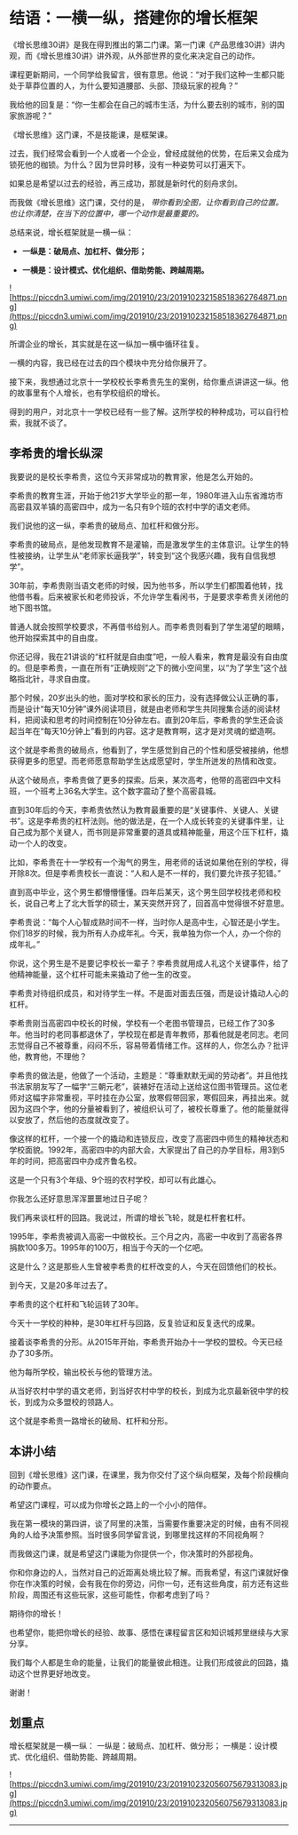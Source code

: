# 结语：一横一纵，搭建你的增长框架

《增长思维30讲》是我在得到推出的第二门课。第一门课《产品思维30讲》讲内观，而《增长思维30讲》讲外观，从外部世界的变化来决定自己的动作。

课程更新期间，一个同学给我留言，很有意思。他说：“对于我们这种一生都只能处于草莽位置的人，为什么要知道腰部、头部、顶级玩家的视角？”

我给他的回复是：“你一生都会在自己的城市生活，为什么要去别的城市，别的国家旅游呢？”

《增长思维》这门课，不是技能课，是框架课。

过去，我们经常会看到一个人或者一个企业，曾经成就他的优势，在后来又会成为锁死他的枷锁。为什么？因为世异时移，没有一种姿势可以打遍天下。

如果总是希望以过去的经验，再三成功，那就是新时代的刻舟求剑。

而我做《增长思维》这门课，交付的是， *带你看到全图，让你看到自己的位置。也让你清楚，在当下的位置中，哪一个动作是最重要的。*

总结来说，增长框架就是一横一纵：

* **一纵是：破局点、加杠杆、做分形；** 

* **一横是：设计模式、优化组织、借助势能、跨越周期。** 

![https://piccdn3.umiwi.com/img/201910/23/201910232158518362764871.png](https://piccdn3.umiwi.com/img/201910/23/201910232158518362764871.png)

所谓企业的增长，其实就是在这一纵加一横中循环往复。

一横的内容，我已经在过去的四个模块中充分给你展开了。

接下来，我想通过北京十一学校校长李希贵先生的案例，给你重点讲讲这一纵。他的故事里有个人增长，也有学校组织的增长。

得到的用户，对北京十一学校已经有一些了解。这所学校的种种成功，可以自行检索，我就不谈了。

## 李希贵的增长纵深

我要说的是校长李希贵，这位今天非常成功的教育家，他是怎么开始的。

李希贵的教育生涯，开始于他21岁大学毕业的那一年，1980年进入山东省潍坊市高密县双羊镇的高密四中，成为一名只有9个班的农村中学的语文老师。

我们说他的这一纵，李希贵的破局点、加杠杆和做分形。

李希贵的破局点，是他发现教育不是灌输，而是激发学生的主体意识。让学生的特性被接纳，让学生从“老师家长逼我学”，转变到“这个我感兴趣，我有自信我想学”。

30年前，李希贵刚当语文老师的时候，因为他书多，所以学生们都围着他转，找他借书看。后来被家长和老师投诉，不允许学生看闲书，于是要求李希贵关闭他的地下图书馆。

普通人就会按照学校要求，不再借书给别人。而李希贵则看到了学生渴望的眼睛，他开始探索其中的自由度。

你还记得，我在21讲谈的“杠杆就是自由度”吧，一般人看来，教育是最没有自由度的。但是李希贵，一直在所有“正确规则”之下的微小空间里，以“为了学生”这个战略指北针，寻求自由度。

那个时候，20岁出头的他，面对学校和家长的压力，没有选择做公认正确的事，而是设计“每天10分钟”课外阅读项目，就是由老师和学生共同搜集合适的阅读材料，把阅读和思考的时间控制在10分钟左右。直到20年后，李希贵的学生还会谈起当年在“每天10分钟上”看到的内容。这才是教育啊，这才是对灵魂的塑造啊。

这个就是李希贵的破局点，他看到了，学生感觉到自己的个性和感受被接纳，他想获得更多的愿望。而老师愿意帮助学生达成愿望时，学生所迸发的热情和改变。

从这个破局点，李希贵做了更多的探索。后来，某次高考，他带的高密四中文科班，一个班考上36名大学生。这个数字震动了整个高密县城。

直到30年后的今天，李希贵依然认为教育最重要的是“关键事件、关键人、关键书”。这是李希贵的杠杆法则。他的做法是，在一个人成长转变的关键事件里，让自己成为那个关键人，而书则是非常重要的道具或精神能量，用这个压下杠杆，撬动一个人的改变。

比如，李希贵在十一学校有一个淘气的男生，用老师的话说如果他在别的学校，得开除8次。但是李希贵校长一直说：“人和人是不一样的，我们要允许孩子犯错。”

直到高中毕业，这个男生都懵懵懂懂。四年后某天，这个男生回学校找老师和校长，说自己考上了北大哲学的硕士，某天突然开窍了，回首高中觉得很不好意思。

李希贵说：“每个人心智成熟时间不一样，当时你人是高中生，心智还是小学生。你们18岁的时候，我为所有人办成年礼。今天，我单独为你一个人，办一个你的成年礼。”

你说，这个男生是不是要记李校长一辈子？李希贵就用成人礼这个关键事件，给了他精神能量，这个杠杆可能未来撬动了他一生的改变。

李希贵对待组织成员，和对待学生一样。不是面对面去压强，而是设计撬动人心的杠杆。

李希贵刚当高密四中校长的时候，学校有一个老图书管理员，已经工作了30多年。他当时的老同事都退休了，学校现在都是青年教师，那看他就是老同志。老同志觉得自己不被尊重，闷闷不乐，容易带着情绪工作。这样的人，你怎么办？批评他，教育他，不理他？

李希贵的做法是，他做了一个活动，主题是：“尊重默默无闻的劳动者”。并且他找书法家朋友写了一幅字“三朝元老”，装裱好在活动上送给这位图书管理员。这位老师对这幅字非常重视，平时挂在办公室，放寒假带回家，寒假回来，再挂出来。就因为这四个字，他的分量被看到了，被组织认可了，被校长尊重了。他的能量就得以安放了，然后他的态度就改变了。

像这样的杠杆，一个接一个的撬动和连锁反应，改变了高密四中师生的精神状态和学校面貌。1992年，高密四中的内部大会，大家提出了自己的办学目标，用3到5年的时间，把高密四中办成齐鲁名校。

这是一个只有3个年级、9个班的农村学校，却可以有此雄心。

你我怎么还好意思浑浑噩噩地过日子呢？

我们再来谈杠杆的回路。我说过，所谓的增长飞轮，就是杠杆套杠杆。

1995年，李希贵被调入高密一中做校长。三个月之内，高密一中收到了高密各界捐款100多万。1995年的100万，相当于今天的一个亿吧。

这是什么？这是那些人生曾被李希贵的杠杆改变的人，今天在回馈他们的校长。

到今天，又是20多年过去了。

李希贵的这个杠杆和飞轮运转了30年。

今天十一学校的种种，是30年杠杆与回路，反复验证和反复迭代的成果。

接着谈李希贵的分形。从2015年开始，李希贵开始办十一学校的盟校。今天已经办了30多所。

他为每所学校，输出校长与他的管理方法。

从当好农村中学的语文老师，到当好农村中学的校长，到成为北京最新锐中学的校长，到成为众多盟校的领路人。

这个就是李希贵一路增长的破局、杠杆和分形。

## 本讲小结

回到《增长思维》这门课，在课里，我为你交付了这个纵向框架，及每个阶段横向的动作要点。

希望这门课程，可以成为你增长之路上的一个小小的陪伴。

我在第一模块的第四讲，谈了阿里的决策，当需要作重要决定的时候，由有不同视角的人给予决策参照。当时很多同学留言说，到哪里找这样的不同视角啊？

而我做这门课，就是希望这门课能为你提供一个，你决策时的外部视角。

你和你身边的人，当然对自己的近距离处境比较了解。而我希望，有这门课就好像你在作决策的时候，会有我在你的旁边，问你一句，还有这些角度，前方还有这些阶段，周围还有这些玩家，这些可能性，你都考虑到了吗？

期待你的增长！

也希望你，能把你增长的经验、故事、感悟在课程留言区和知识城邦里继续与大家分享。

我们每个人都是生命的能量，让我们的能量彼此相连。让我们形成彼此的回路，撬动这个世界更好地改变。

谢谢！

## 划重点

增长框架就是一横一纵：
一纵是：破局点、加杠杆、做分形；
一横是：设计模式、优化组织、借助势能、跨越周期。

![https://piccdn3.umiwi.com/img/201910/23/201910232056075679313083.jpg](https://piccdn3.umiwi.com/img/201910/23/201910232056075679313083.jpg)

---
